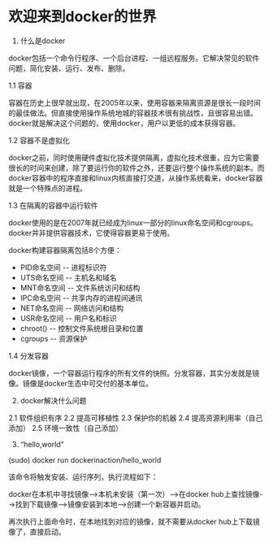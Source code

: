 # 欢迎来到docker的世界

1. 什么是docker

docker包括一个命令行程序、一个后台进程、一组远程服务。它解决常见的软件问题，简化安装、运行、发布、删除。

1.1 容器

容器在历史上很早就出现，在2005年以来，使用容器来隔离资源是很长一段时间的最佳做法。但直接使用操作系统地城的容器技术很有挑战性，且很容易出错。docker就是解决这个问题的，使用docker，用户以更低的成本获得容器。

1.2 容器不是虚拟化

docker之前，同时使用硬件虚拟化技术提供隔离，虚拟化技术很重，应为它需要很长的时间来创建，除了要运行你的软件之外，还要运行整个操作系统的副本。而docker容器中的程序直接和linux内核直接打交道，从操作系统看来，docker容器就是一个特殊点的进程。

1.3 在隔离的容器中运行软件

docker使用的是在2007年就已经成为linux一部分的linux命名空间和cgroups。docker并非提供容器技术，它使得容器更易于使用。

docker构建容器隔离包括8个方便：

* PID命名空间 -- 进程标识符
* UTS命名空间 -- 主机名和域名
* MNT命名空间 -- 文件系统访问和结构
* IPC命名空间 -- 共享内存的进程间通讯
* NET命名空间 -- 网络访问和结构
* USR命名空间 -- 用户名和标识
* chroot()  -- 控制文件系统根目录和位置
* cgroups -- 资源保护


1.4 分发容器

docker镜像，一个容器运行程序的所有文件的快照。分发容器，其实分发就是镜像。镜像是docker生态中可交付的基本单位。


2. docker解决什么问题

2.1 软件组织有序
2.2 提高可移植性
2.3 保护你的机器
2.4 提高资源利用率（自己添加）
2.5 环境一致性（自己添加）


3. “hello,world"

(sudo) docker run dockerinaction/hello_world

该命令将触发安装、运行序列，执行流程如下：

docker在本机中寻找镜像-->本机未安装（第一次）-->在docker hub上查找镜像-->找到下载镜像-->镜像安装到本地-->创建一个新容器并启动。

再次执行上面命令时，在本地找到对应的镜像，就不需要从docker hub上下载镜像了，直接启动。


